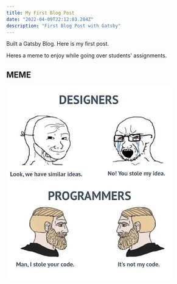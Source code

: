 ```yaml
---
title: My First Blog Post
date: "2022-04-09T22:12:03.284Z"
description: "First Blog Post with Gatsby"
---
```


Built a Gatsby Blog. Here is my first post.

Heres a meme to enjoy while going over students' assignments.

## MEME
![Coding meme](./coding-meme1.JPG)